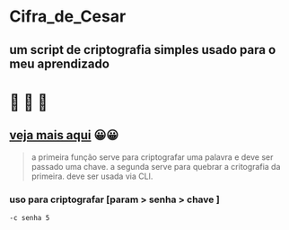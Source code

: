 # Cifra_de_Cesar

## um script de criptografia simples usado para o meu aprendizado
# 📜  📜  📜
## [veja mais aqui](https://pt.wikipedia.org/wiki/Cifra_de_C%C3%A9sar) 😀😀

> a primeira função serve para criptografar uma palavra e deve ser passado uma chave.
> a segunda serve para quebrar a critografia da primeira.
> deve ser usada via CLI.

### __uso para criptografar__ [param > senha > chave ]
```
-c senha 5
```

